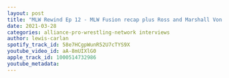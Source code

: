 ```yaml
---
layout: post
title: "MLW Rewind Ep 12 - MLW Fusion recap plus Ross and Marshall Von Erich join us for an interview!"
date: 2021-03-28
categories: alliance-pro-wrestling-network interviews
author: lewis-carlan
spotify_track_id: 58e7HCgpWunR52U7cTYS9X
youtube_video_id: aA-8mUIXlG0
apple_track_id: 1000514732986
youtube_metadata: 
---
```

